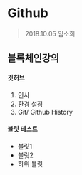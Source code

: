 # Github

> 2018.10.05
> 임소희

## 블록체인강의

#### 깃허브

1. 인사
2. 환경 설정
3. Git/ Github History

#### 블릿 테스트
- 블릿1
- 블릿2
- 하위 블릿 

